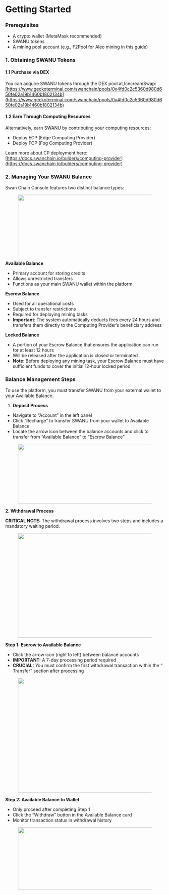 # Getting Started

### Prerequisites <a href="#ef4e" id="ef4e"></a>

* A crypto wallet (MetaMask recommended)
* SWANU tokens
* A mining pool account (e.g., F2Pool for Aleo mining in this guide)

### 1. Obtaining SWANU Tokens <a href="#id-5d1c" id="id-5d1c"></a>

#### 1.1 Purchase via DEX <a href="#id-2347" id="id-2347"></a>

You can acquire SWANU tokens through the DEX pool at[ ](https://www.geckoterminal.com/swanchain/pools/0x4fd0c2c5360d980d650fe02a19b1460b1802134b)IcecreamSwap: [https://www.geckoterminal.com/swanchain/pools/0x4fd0c2c5360d980d650fe02a19b1460b1802134b](https://www.geckoterminal.com/swanchain/pools/0x4fd0c2c5360d980d650fe02a19b1460b1802134b)

#### 1.2 Earn Through Computing Resources <a href="#id-7788" id="id-7788"></a>

Alternatively, earn SWANU by contributing your computing resources:

* Deploy ECP (Edge Computing Provider)
* Deploy FCP (Fog Computing Provider)

Learn more about CP deployment here: [https://docs.swanchain.io/bulders/computing-provider](https://docs.swanchain.io/bulders/computing-provider)

### 2. Managing Your SWANU Balance <a href="#id-6a71" id="id-6a71"></a>

Swan Chain Console features two distinct balance types:

<figure><img src="https://miro.medium.com/v2/resize:fit:700/0*DTVIX1gxYtcRZsEY" alt="" height="194" width="700"><figcaption></figcaption></figure>

**Available Balance**

* Primary account for storing credits
* Allows unrestricted transfers
* Functions as your main SWANU wallet within the platform

**Escrow Balance**

* Used for all operational costs
* Subject to transfer restrictions
* Required for deploying mining tasks
* **Important**: The system automatically deducts fees every 24 hours and transfers them directly to the Computing Provider’s beneficiary address

**Locked Balance**

* A portion of your Escrow Balance that ensures the application can run for at least 12 hours
* Will be released after the application is closed or terminated
* **Note**: Before deploying any mining task, your Escrow Balance must have sufficient funds to cover the initial 12-hour locked period

### Balance Management Steps <a href="#ba4f" id="ba4f"></a>

To use the platform, you must transfer SWANU from your external wallet to your Available Balance.

1. **Deposit Process**

* Navigate to “Account” in the left panel
* Click “Recharge” to transfer SWANU from your wallet to Available Balance
* Locate the arrow icon between the balance accounts and click to transfer from “Available Balance” to “Escrow Balance”

<figure><img src="https://miro.medium.com/v2/resize:fit:700/0*oVeOPBtONbpS5vbP" alt="" height="189" width="700"><figcaption></figcaption></figure>

**2. Withdrawal Process**

**CRITICAL NOTE:** The withdrawal process involves two steps and includes a mandatory waiting period.

<figure><img src="https://miro.medium.com/v2/resize:fit:700/0*5yVg-76xPLHGexhe" alt="" height="330" width="700"><figcaption></figcaption></figure>

**Step 1: Escrow to Available Balance**

* Click the arrow icon (right to left) between balance accounts
* **IMPORTANT:** A 7-day processing period required
* **CRUCIAL:** You must confirm the first withdrawal transaction within the “ Transfer” section after processing

<figure><img src="https://miro.medium.com/v2/resize:fit:700/1*n4tkbtMlu4XTaxBpV6Q8cA.png" alt="" height="362" width="700"><figcaption></figcaption></figure>

**Step 2: Available Balance to Wallet**

* Only proceed after completing Step 1
* Click the “Withdraw” button in the Available Balance card
* Monitor transaction status in withdrawal history

<figure><img src="https://miro.medium.com/v2/resize:fit:700/1*NUx8UWjJ2RKvaGz3BHaEBA.png" alt="" height="198" width="700"><figcaption></figcaption></figure>
